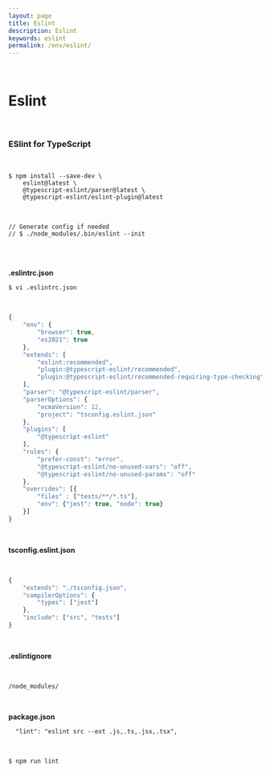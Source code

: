 ```yaml
---
layout: page
title: Eslint
description: Eslint
keywords: eslint
permalink: /env/eslint/
---
```


<br/>

# Eslint

<br/>

### ESlint for TypeScript

<br/>

```
$ npm install --save-dev \
    eslint@latest \
    @typescript-eslint/parser@latest \
    @typescript-eslint/eslint-plugin@latest
```

<br/>

    // Generate config if needed
    // $ ./node_modules/.bin/eslint --init

<br/>

<br/>

**.eslintrc.json**

    $ vi .eslintrc.json

<br/>

```js
{
    "env": {
        "browser": true,
        "es2021": true
    },
    "extends": [
        "eslint:recommended",
        "plugin:@typescript-eslint/recommended",
        "plugin:@typescript-eslint/recommended-requiring-type-checking"
    ],
    "parser": "@typescript-eslint/parser",
    "parserOptions": {
        "ecmaVersion": 12,
        "project": "tsconfig.eslint.json"
    },
    "plugins": [
        "@typescript-eslint"
    ],
    "rules": {
        "prefer-const": "error",
        "@typescript-eslint/no-unused-vars": "off",
        "@typescript-eslint/no-unused-params": "off"
    },
    "overrides": [{
        "files" : ["tests/**/*.ts"],
        "env": {"jest": true, "node": true}
    }]
}
```

<!-- ```js
{
    "parser": "@typescript-eslint/parser",
    "parserOptions" : {
        "ecmaVersion" : 2015,
        "sourceType" : "module"
    },
    "extends" : ["plugin:@typescript-eslint/recommended"],
    "env" : {"node": true},
    "rules" : {
        "indent" : "off",
        "@typescript-eslint/indent" : "off"
    }
}
``` -->

<br/>

**tsconfig.eslint.json**

<br/>

```js
{
    "extends": "./tsconfig.json",
    "compilerOptions": {
        "types": ["jest"]
    },
    "include": ["src", "tests"]
}
```

<br/>

**.eslintignore**

<br/>

```
/node_modules/
```

<br/>

**package.json**

```
  "lint": "eslint src --ext .js,.ts,.jsx,.tsx",
```

<br/>

```
$ npm run lint
```
